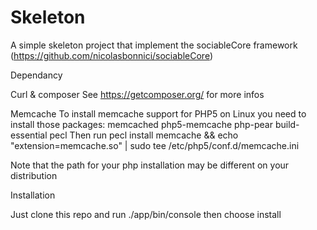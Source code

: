 Skeleton
============

A simple skeleton project that implement the sociableCore framework (https://github.com/nicolasbonnici/sociableCore)

Dependancy

Curl & composer
See https://getcomposer.org/ for more infos

Memcache
To install memcache support for PHP5 on Linux you need to install those packages: memcached php5-memcache php-pear build-essential pecl
Then run 
pecl install memcache && echo "extension=memcache.so" | sudo tee /etc/php5/conf.d/memcache.ini

Note that the path for your php installation may be different on your distribution

Installation

Just clone this repo and run ./app/bin/console then choose install

